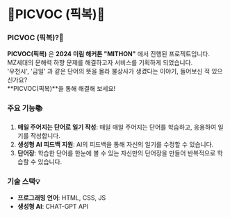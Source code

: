 # 🌟PICVOC (픽복)🌟

### PICVOC (픽복)?👀
__PICVOC(픽복)__ 은 __2024 미림 해커톤 "MITHON"__ 에서 진행된 프로젝트입니다. <br>
MZ세대의 문해력 하향 문제를 해결하고자 서비스를 기획하게 되었습니다.<br>
'우천시', '금일' 과 같은 단어의 뜻을 몰라 불상사가 생겼다는 이야기, 들어보신 적 있으신가요?<br>
**PICVOC(픽복)**을 통해 해결해 보세요!

### 주요 기능📚
1. **매일 주어지는 단어로 일기 작성**: 매일 매일 주어지는 단어를 학습하고, 응용하여 일기를 작성합니다.
2. **생성형 AI 피드백 지원**: AI의 피드백을 통해 자신의 일기를 수정할 수 있습니다.
3. **단어장**: 학습한 단어를 한눈에 볼 수 있는 자신만의 단어장을 만들어 반복적으로 학습할 수 있습니다.

### 기술 스택💡
- **프로그래밍 언어**: HTML, CSS, JS
- **생성형 AI**: CHAT-GPT API
